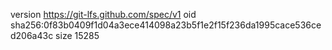 version https://git-lfs.github.com/spec/v1
oid sha256:0f83b0409f1d04a3ece414098a23b5f1e2f15f236da1995cace536ced206a43c
size 15285
